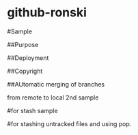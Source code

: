# github-ronski
#Sample

##Purpose

##Deployment

##Copyright

##AUtomatic merging of branches 

from remote to local 
2nd sample 


#for stash sample 

#for stashing untracked files and using pop.
